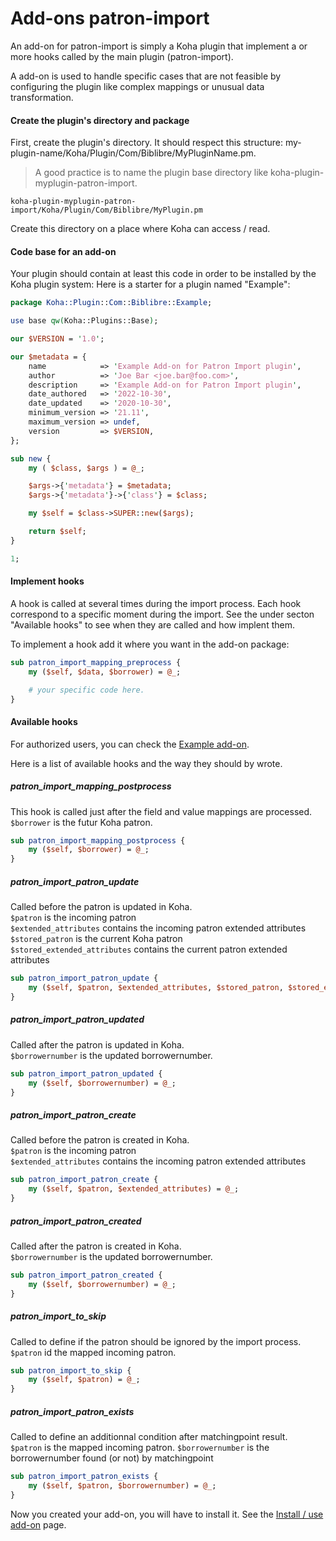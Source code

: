 # Add-ons patron-import

An add-on for patron-import is simply a Koha plugin that implement a or more hooks called by the main plugin (patron-import).

A add-on is used to handle specific cases that are not feasible by configuring the plugin like complex mappings or unusual data transformation.

#### Create the plugin's directory and package

First, create the plugin's directory. It should respect this structure: my-plugin-name/Koha/Plugin/Com/Biblibre/MyPluginName.pm.

> A good practice is to name the plugin base directory like koha-plugin-myplugin-patron-import.

`koha-plugin-myplugin-patron-import/Koha/Plugin/Com/Biblibre/MyPlugin.pm`

Create this directory on a place where Koha can access / read.

#### Code base for an add-on

Your plugin should contain at least this code in order to be installed by the Koha plugin system:
Here is a starter for a plugin named "Example":

```perl
package Koha::Plugin::Com::Biblibre::Example;

use base qw(Koha::Plugins::Base);

our $VERSION = '1.0';

our $metadata = {
    name            => 'Example Add-on for Patron Import plugin',
    author          => 'Joe Bar <joe.bar@foo.com>',
    description     => 'Example Add-on for Patron Import plugin',
    date_authored   => '2022-10-30',
    date_updated    => '2020-10-30',
    minimum_version => '21.11',
    maximum_version => undef,
    version         => $VERSION,
};

sub new {
    my ( $class, $args ) = @_;

    $args->{'metadata'} = $metadata;
    $args->{'metadata'}->{'class'} = $class;

    my $self = $class->SUPER::new($args);

    return $self;
}

1;
```

#### Implement hooks

A hook is called at several times during the import process. Each hook correspond to a specific moment during the import. See the under secton "Available hooks" to see when they are called and how implent them.

To implement a hook add it where you want in the add-on package:

```perl
sub patron_import_mapping_preprocess {
    my ($self, $data, $borrower) = @_;

    # your specific code here.
}
```

#### Available hooks

For authorized users, you can check the [Example add-on](https://git.biblibre.com/Add-on-patron-import/koha-plugin-example-patron-import/src/branch/master/Koha/Plugin/Com/Biblibre/Example.pm).

Here is a list of available hooks and the way they should by wrote.


##### patron_import_mapping_postprocess

This hook is called just after the field and value mappings are processed.  
`$borrower` is the futur Koha patron.  

```perl
sub patron_import_mapping_postprocess {
    my ($self, $borrower) = @_;
}
```

##### patron_import_patron_update

Called before the patron is updated in Koha.  
`$patron` is the incoming patron  
`$extended_attributes` contains the incoming patron extended attributes  
`$stored_patron` is the current Koha patron  
`$stored_extended_attributes` contains the current patron extended attributes  

```perl
sub patron_import_patron_update {
    my ($self, $patron, $extended_attributes, $stored_patron, $stored_extended_attributes) = @_;
}
```

##### patron_import_patron_updated

Called after the patron is updated in Koha.  
`$borrowernumber` is the updated borrowernumber.  

```perl
sub patron_import_patron_updated {
    my ($self, $borrowernumber) = @_;
}
```

##### patron_import_patron_create

Called before the patron is created in Koha.  
`$patron` is the incoming patron  
`$extended_attributes` contains the incoming patron extended attributes  

```perl
sub patron_import_patron_create {
    my ($self, $patron, $extended_attributes) = @_;
}
```

##### patron_import_patron_created

Called after the patron is created in Koha.  
`$borrowernumber` is the updated borrowernumber.  

```perl
sub patron_import_patron_created {
    my ($self, $borrowernumber) = @_;
}
```

##### patron_import_to_skip

Called to define if the patron should be ignored by the import process.  
`$patron` id the mapped incoming patron.  

```perl
sub patron_import_to_skip {
    my ($self, $patron) = @_;
}
```

##### patron_import_patron_exists

Called to define an additionnal condition after matchingpoint result.  
`$patron` is the mapped incoming patron.
`$borrowernumber` is the borrowernumber found (or not) by matchingpoint

```perl
sub patron_import_patron_exists {
    my ($self, $patron, $borrowernumber) = @_;
}
```

Now you created your add-on, you will have to install it. See the [Install / use add-on](install-add-on.md) page.
